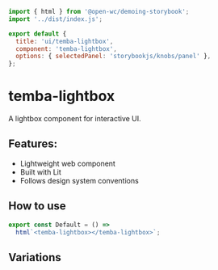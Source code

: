 ```js script
import { html } from '@open-wc/demoing-storybook';
import '../dist/index.js';

export default {
  title: 'ui/temba-lightbox',
  component: 'temba-lightbox',
  options: { selectedPanel: 'storybookjs/knobs/panel' },
};
```

# temba-lightbox

A lightbox component for interactive UI.

## Features:

- Lightweight web component
- Built with Lit
- Follows design system conventions

## How to use

```js preview-story
export const Default = () =>
  html`<temba-lightbox></temba-lightbox>`;
```

## Variations


